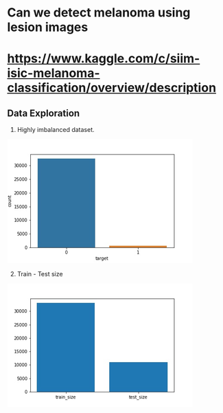 # Can we detect melanoma using lesion images

# https://www.kaggle.com/c/siim-isic-melanoma-classification/overview/description


## Data Exploration

1. Highly imbalanced dataset.

![](images/imbalanced.jpg)

2. Train - Test size

![](images/train-test-size.jpg)
